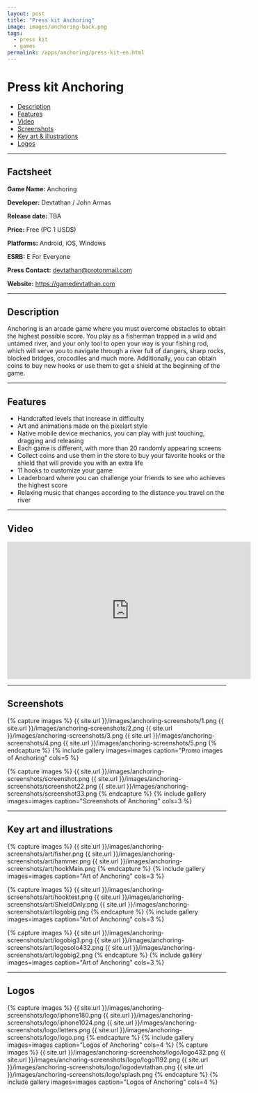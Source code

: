 ```yaml
---
layout: post
title: "Press kit Anchoring"
image: images/anchoring-back.png
tags:
  - press kit
  - games
permalink: /apps/anchoring/press-kit-en.html
---
```


# Press kit Anchoring

- [Description](#description)
- [Features](#features)
- [Video](#video)
- [Screenshots](#screenshots)
- [Key art & illustrations](#key-art-and-illustrations)
- [Logos](#logos)

* * *

## Factsheet

**Game Name:** Anchoring

**Developer:** Devtathan / John Armas

**Release date:** TBA

**Price:** Free (PC 1 USD$)

**Platforms:** Android, iOS, Windows

**ESRB:** E For Everyone

**Press Contact:** devtathan@protonmail.com

**Website:** https://gamedevtathan.com

* * *

## Description

Anchoring is an arcade game where you must overcome obstacles to obtain
the highest possible score. You play as a fisherman trapped in a wild and
untamed river, and your only tool to open your way is your fishing rod,
which will serve you to navigate through a river full of dangers, sharp rocks,
blocked bridges, crocodiles and much more. Additionally, you can obtain coins
to buy new hooks or use them to get a shield at the beginning of the game.

* * *

## Features

* Handcrafted levels that increase in difficulty
* Art and animations made on the pixelart style
* Native mobile device mechanics, you can play with just touching, dragging and releasing
* Each game is different, with more than 20 randomly appearing screens
* Collect coins and use them in the store to buy your favorite hooks or the shield that will provide you with an extra life
* 11 hooks to customize your game
* Leaderboard where you can challenge your friends to see who achieves the highest score
* Relaxing music that changes according to the distance you travel on the river

* * *

## Video

<iframe width="560" height="315" src="https://www.youtube.com/embed/mea-tlpVN6M?controls=0" title="YouTube video player" frameborder="0" allow="accelerometer; autoplay; clipboard-write; encrypted-media; gyroscope; picture-in-picture; web-share" allowfullscreen></iframe>

* * *

## Screenshots

{% capture images %}
	{{ site.url }}/images/anchoring-screenshots/1.png
	{{ site.url }}/images/anchoring-screenshots/2.png
	{{ site.url }}/images/anchoring-screenshots/3.png
  {{ site.url }}/images/anchoring-screenshots/4.png
  {{ site.url }}/images/anchoring-screenshots/5.png
{% endcapture %}
{% include gallery images=images caption="Promo images of Anchoring" cols=5 %}

{% capture images %}
	{{ site.url }}/images/anchoring-screenshots/screenshot.png
	{{ site.url }}/images/anchoring-screenshots/screenshot22.png
	{{ site.url }}/images/anchoring-screenshots/screenshot33.png
{% endcapture %}
{% include gallery images=images caption="Screenshots of Anchoring" cols=3 %}

* * *

## Key art and illustrations

{% capture images %}
	{{ site.url }}/images/anchoring-screenshots/art/fisher.png
	{{ site.url }}/images/anchoring-screenshots/art/hammer.png
	{{ site.url }}/images/anchoring-screenshots/art/hookMain.png
{% endcapture %}
{% include gallery images=images caption="Art of Anchoring" cols=3 %}

{% capture images %}
	{{ site.url }}/images/anchoring-screenshots/art/hooktest.png
  {{ site.url }}/images/anchoring-screenshots/art/ShieldOnly.png
	{{ site.url }}/images/anchoring-screenshots/art/logobig.png
{% endcapture %}
{% include gallery images=images caption="Art of Anchoring" cols=3 %}

{% capture images %}
	{{ site.url }}/images/anchoring-screenshots/art/logobig3.png
	{{ site.url }}/images/anchoring-screenshots/art/logosolo432.png
	{{ site.url }}/images/anchoring-screenshots/art/logobig2.png
{% endcapture %}
{% include gallery images=images caption="Art of Anchoring" cols=3 %}

* * *

## Logos

{% capture images %}
	{{ site.url }}/images/anchoring-screenshots/logo/iphone180.png
  {{ site.url }}/images/anchoring-screenshots/logo/iphone1024.png
	{{ site.url }}/images/anchoring-screenshots/logo/letters.png
  	{{ site.url }}/images/anchoring-screenshots/logo/logo.png
{% endcapture %}
{% include gallery images=images caption="Logos of Anchoring" cols=4 %}
{% capture images %}
	{{ site.url }}/images/anchoring-screenshots/logo/logo432.png
	{{ site.url }}/images/anchoring-screenshots/logo/logo1192.png
	{{ site.url }}/images/anchoring-screenshots/logo/logodevtathan.png
  {{ site.url }}/images/anchoring-screenshots/logo/splash.png
{% endcapture %}
{% include gallery images=images caption="Logos of Anchoring" cols=4 %}
